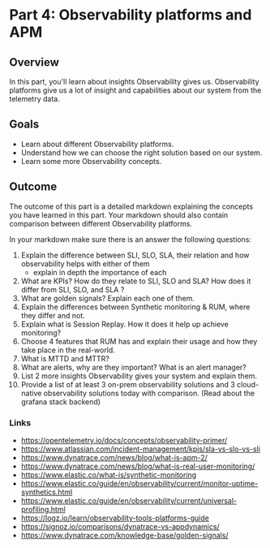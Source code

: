 # Part 4: Observability platforms and APM

## Overview

In this part, you'll learn about insights Observability gives us.
Observability platforms give us a lot of insight and capabilities about our system from the telemetry data.

## Goals

- Learn about different Observability platforms.
- Understand how we can choose the right solution based on our system.
- Learn some more Observability concepts.

## Outcome

The outcome of this part is a detailed markdown explaining the concepts you have learned in this part. Your markdown should also contain comparison between different Observability platforms.

In your markdown make sure there is an answer the following questions:

1. Explain the difference between SLI, SLO, SLA, their relation and how observability helps with either of them
	- explain in depth the importance of each
2. What are KPIs? How do they relate to SLI, SLO and SLA? How does it differ from SLI, SLO, and SLA ?
3. What are golden signals? Explain each one of them.
4. Explain the differences between Synthetic monitoring & RUM, where they differ and not.
5. Explain what is Session Replay. How it does it help up achieve monitoring?
5. Choose 4 features that RUM has and explain their usage and how they take place in the real-world.
6. What is MTTD and MTTR?
7. What are alerts, why are they important? What is an alert manager?
8. List 2 more insights Observability gives your system and explain them.
9. Provide a list of at least 3 on-prem observability solutions and 3 cloud-native observability solutions today with comparison. (Read about the grafana stack backend)

### Links

* <https://opentelemetry.io/docs/concepts/observability-primer/>
* <https://www.atlassian.com/incident-management/kpis/sla-vs-slo-vs-sli>
* <https://www.dynatrace.com/news/blog/what-is-apm-2/>
* <https://www.dynatrace.com/news/blog/what-is-real-user-monitoring/>
* <https://www.elastic.co/what-is/synthetic-monitoring>
* <https://www.elastic.co/guide/en/observability/current/monitor-uptime-synthetics.html>
* <https://www.elastic.co/guide/en/observability/current/universal-profiling.html>
* <https://logz.io/learn/observability-tools-platforms-guide>
* <https://signoz.io/comparisons/dynatrace-vs-appdynamics/>
* <https://www.dynatrace.com/knowledge-base/golden-signals/>

